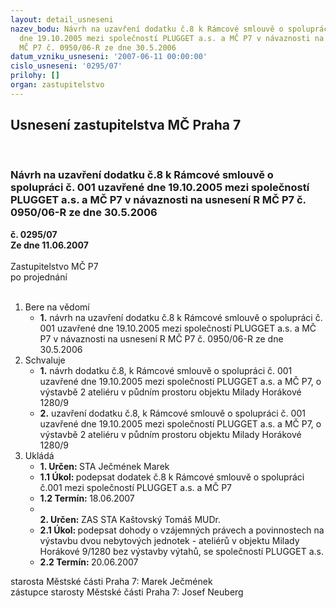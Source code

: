 ```yaml
---
layout: detail_usneseni
nazev_bodu: Návrh na uzavření dodatku č.8 k Rámcové smlouvě o spolupráci č. 001 uzavřené
  dne 19.10.2005 mezi společností PLUGGET a.s. a MČ P7 v návaznosti na usnesení R
  MČ P7 č. 0950/06-R ze dne 30.5.2006
datum_vzniku_usneseni: '2007-06-11 00:00:00'
cislo_usneseni: '0295/07'
prilohy: []
organ: zastupitelstvo
---
```

<div id="ucUsn_pList" class="usn">
	<span><h2>Usnesení zastupitelstva MČ Praha 7 </h2>
<br></span><div class="standBody">
<span><h3>Návrh na uzavření dodatku č.8 k Rámcové smlouvě o spolupráci č. 001 uzavřené dne 19.10.2005 mezi společností PLUGGET a.s. a MČ P7 v návaznosti na usnesení R MČ P7 č. 0950/06-R ze dne 30.5.2006</h3></span><div class="center">
		<strong>č. 0295/07</strong><br>
	</div>
<div class="center">
		<strong>Ze dne 11.06.2007</strong><br><br>
	</div>Zastupitelstvo MČ P7<br> po projednání<br><br><ol>
<li>Bere na vědomí<ul><li>
<strong>1.</strong> návrh na uzavření dodatku č.8 k Rámcové smlouvě o spolupráci č. 001 uzavřené dne 19.10.2005 mezi společností PLUGGET a.s. a MČ P7 v návaznosti na usnesení R MČ P7 č. 0950/06-R ze dne 30.5.2006</li></ul>
</li>
<li>Schvaluje<ul>
<li>
<strong>1.</strong> návrh  dodatku č.8,  k Rámcové smlouvě o spolupráci č. 001 uzavřené dne 19.10.2005 mezi společností PLUGGET a.s. a MČ P7, o výstavbě 2 ateliéru v půdním prostoru objektu Milady Horákové 1280/9</li>
<li>
<strong>2.</strong> uzavření  dodatku č.8,  k Rámcové smlouvě o spolupráci č. 001 uzavřené dne 19.10.2005 mezi společností PLUGGET a.s. a MČ P7, o výstavbě 2 ateliéru v půdním prostoru objektu Milady Horákové 1280/9</li>
</ul>
</li>
<li>Ukládá<ul>
<li>
<strong>1. Určen: </strong>STA Ječmének Marek</li>
<li>
<strong>1.1 Úkol: </strong>podepsat dodatek č.8 k Rámcové smlouvě o spolupráci č.001 mezi společností PLUGGET a.s. a MČ P7</li>
<li>
<strong>1.2 Termín: </strong>18.06.2007</li>
<li>
<strong><br>2. Určen: </strong>ZAS STA Kaštovský Tomáš MUDr.</li>
<li>
<strong>2.1 Úkol: </strong>podepsat dohody o vzájemných právech a povinnostech na výstavbu dvou nebytových jednotek - ateliérů v objektu Milady Horákové 9/1280 bez výstavby výtahů, se společností PLUGGET a.s.</li>
<li>
<strong>2.2 Termín: </strong>20.06.2007</li>
</ul>
</li>
</ol>starosta Městské části Praha 7: Marek Ječmének<br>zástupce starosty Městské části Praha 7: Josef Neuberg
</div>
</div>